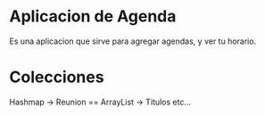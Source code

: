# Aplicacion de Agenda
Es una aplicacion que sirve para agregar agendas, y ver tu horario.

# Colecciones

Hashmap<DateTime> -> Reunion == ArrayList -> Titulos etc...